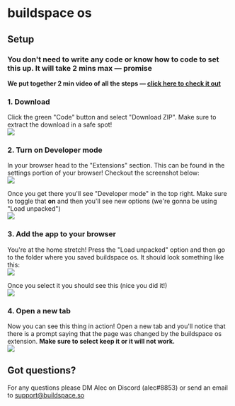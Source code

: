 # buildspace os

## Setup
### You don't need to write any code or know how to code to set this up. It will take 2 mins max — promise

**We put together 2 min video of all the steps — [click here to check it out](https://www.loom.com/share/8fa37295dc6d47fd945b348dab52fda1)**

### 1. Download
Click the green "Code" button and select "Download ZIP". Make sure to extract the download in a safe spot!<br>
![](https://i.imgur.com/TlzzORw.png)

### 2. Turn on Developer mode
In your browser head to the "Extensions" section. This can be found in the settings portion of your browser! Checkout the screenshot below:<br>
![](https://i.imgur.com/igEIfnt.png)

Once you get there you'll see "Developer mode" in the top right. Make sure to toggle that **on** and then you'll see new options (we're gonna be using "Load unpacked")<br>
![](https://i.imgur.com/l8GLD4b.png)

### 3. Add the app to your browser
You're at the home stretch! Press the "Load unpacked" option and then go to the folder where you saved buildspace os. It should look something like this:<br>
![](https://i.imgur.com/ztCAc8i.png)

Once you select it you should see this (nice you did it!)<br>
![](https://i.imgur.com/VmpDMFq.png)

### 4. Open a new tab
Now you can see this thing in action! Open a new tab and you'll notice that there is a prompt saying that the page was changed by the buildspace os extension. **Make sure to select keep it or it will not work.**<br>
![](https://i.imgur.com/UtvBBmW.png)

## Got questions?
For any questions please DM Alec on Discord (alec#8853) or send an email to support@buildspace.so